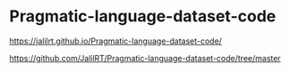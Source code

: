 # Pragmatic-language-dataset-code

https://jalilrt.github.io/Pragmatic-language-dataset-code/

https://github.com/JalilRT/Pragmatic-language-dataset-code/tree/master
